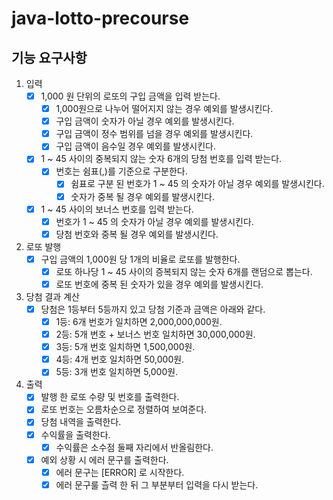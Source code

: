 # java-lotto-precourse

## 기능 요구사항

1. 입력
   - [X] 1,000 원 단위의 로또의 구입 금액을 입력 받는다.
       - [X] 1,000원으로 나누어 떨어지지 않는 경우 예외를 발생시킨다.
       - [X] 구입 금액이 숫자가 아닐 경우 예외를 발생시킨다.
       - [X] 구입 금액이 정수 범위를 넘을 경우 예외를 발생시킨다.
       - [X] 구입 금액이 음수일 경우 예외를 발생시킨다.
   - [X] 1 ~ 45 사이의 중복되지 않는 숫자 6개의 당첨 번호를 입력 받는다.
     - [X] 번호는 쉼표(,)를 기준으로 구분한다.
       - [X] 쉼표로 구분 된 번호가 1 ~ 45 의 숫자가 아닐 경우 예외를 발생시킨다.
       - [X] 숫자가 중복 될 경우 예외를 발생시킨다.
   - [X] 1 ~ 45 사이의 보너스 번호를 입력 받는다.
     - [X] 번호가 1 ~ 45 의 숫자가 아닐 경우 예외를 발생시킨다.
     - [X] 당첨 번호와 중복 될 경우 예외를 발생시킨다.

2. 로또 발행
   - [X] 구입 금액의 1,000원 당 1개의 비율로 로또를 발행한다.
     - [X] 로또 하나당 1 ~ 45 사이의 증복되지 않는 숫자 6개를 랜덤으로 뽑는다.
     - [X] 로또 번호에 중복 된 숫자가 있을 경우 예외를 발생시킨다.

3. 당첨 결과 계산
   - [X] 당첨은 1등부터 5등까지 있고 당첨 기준과 금액은 아래와 같다.
     - [X] 1등: 6개 번호가 일치하면 2,000,000,000원.
     - [X] 2등: 5개 번호 + 보너스 번호 일치하면 30,000,000원.
     - [X] 3등: 5개 번호 일치하면 1,500,000원.
     - [X] 4등: 4개 번호 일치하면 50,000원.
     - [X] 5등: 3개 번호 일치하면 5,000원.

4. 출력
   - [X] 발행 한 로또 수량 및 번호를 출력한다.
   - [X] 로또 번호는 오름차순으로 정렬하여 보여준다.
   - [X] 당첨 내역을 출력한다.
   - [X] 수익률을 출력한다.
     - [X] 수익률은 소수점 둘째 자리에서 반올림한다.
   - [X] 예외 상황 시 에러 문구를 출력한다.
     - [X] 에러 문구는 [ERROR] 로 시작한다.
     - [X] 에러 문구룰 츨력 한 뒤 그 부분부터 입력을 다시 받는다.
